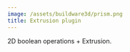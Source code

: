 ```yaml
---
image: /assets/buildware3d/prism.png
title: Extrusion plugin
---
```

2D boolean operations + Extrusion.
